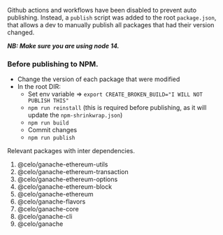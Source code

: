 Github actions and workflows have been disabled to prevent auto publishing. Instead, a `publish` script was added to the root `package.json`, that allows a dev to manually publish all packages that had their version changed.


***NB: Make sure you are using node 14.***

### Before publishing to NPM. 
- Change the version of each package that were modified
- In the root DIR:
    - Set env variable => `export CREATE_BROKEN_BUILD="I WILL NOT PUBLISH THIS"`
    - `npm run reinstall` (this is required before publishing, as it will update the `npm-shrinkwrap.json`)
    - `npm run build`
    - Commit changes
    - `npm run publish`

Relevant packages with inter dependencies.
1. @celo/ganache-ethereum-utils
2. @celo/ganache-ethereum-transaction
3. @celo/ganache-ethereum-options 
4. @celo/ganache-ethereum-block
5. @celo/ganache-ethereum
6. @celo/ganache-flavors
7. @celo/ganache-core
8. @celo/ganache-cli
9. @celo/ganache
